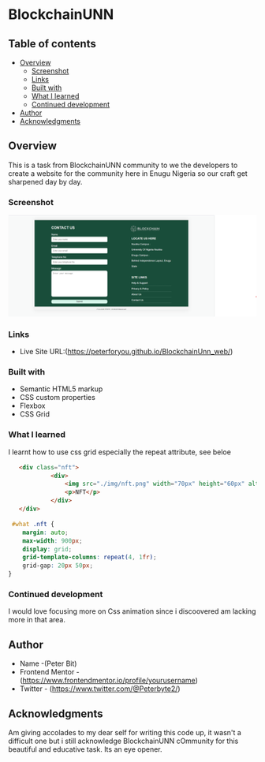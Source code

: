 # BlockchainUNN

## Table of contents

- [Overview](#overview)
  - [Screenshot](#screenshot)
  - [Links](#links)
  - [Built with](#built-with)
  - [What I learned](#what-i-learned)
  - [Continued development](#continued-development)
- [Author](#author)
- [Acknowledgments](#acknowledgments)


## Overview
This is a task from BlockchainUNN community to we the developers to create a website for the community here in Enugu Nigeria so our craft get sharpened day by day.


### Screenshot

![](./img/Annotation%202022-08-09%20163549.png)

### Links

- Live Site URL:(https://peterforyou.github.io/BlockchainUnn_web/)


### Built with

- Semantic HTML5 markup
- CSS custom properties
- Flexbox
- CSS Grid

### What I learned

I learnt how to use css grid especially the repeat attribute, see beloe


```html
   <div class="nft">
            <div>
                <img src="./img/nft.png" width="70px" height="60px" alt="">
                <p>NFT</p>
            </div>
   </div>        
```
```css
 #what .nft {
    margin: auto;
    max-width: 900px;
    display: grid;
    grid-template-columns: repeat(4, 1fr);
    grid-gap: 20px 50px;
}
```
### Continued development    

I would love focusing more on Css animation since i discoovered am lacking more in that area.

## Author

- Name -(Peter Bit)
- Frontend Mentor -(https://www.frontendmentor.io/profile/yourusername)
- Twitter - (https://www.twitter.com/@Peterbyte2/)

## Acknowledgments

Am giving accolades to my dear self for writing this code up, it wasn't a difficult one but i still acknowledge BlockchainUNN cOmmunity for this beautiful and educative task. Its an eye opener.